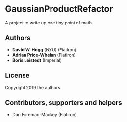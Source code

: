 # GaussianProductRefactor
A project to write up one tiny point of math.

## Authors
- **David W. Hogg** (NYU) (Flatiron)
- **Adrian Price-Whelan** (Flatiron)
- **Boris Leistedt** (Imperial)

## License
Copyright 2019 the authors.

## Contributors, supporters and helpers
- Dan Foreman-Mackey (Flatiron)
